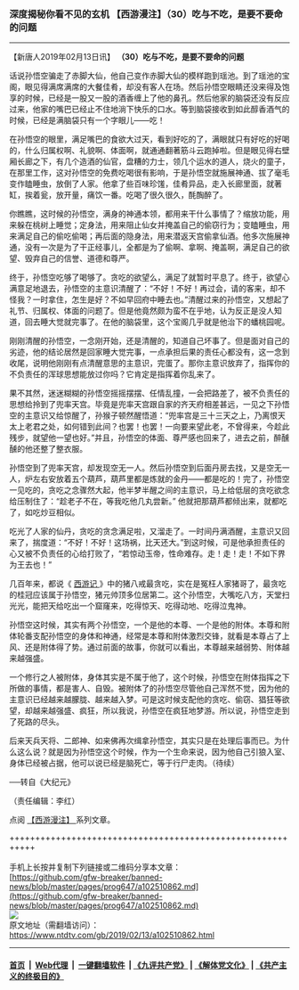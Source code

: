 ### 深度揭秘你看不见的玄机 【西游漫注】（30）吃与不吃，是要不要命的问题
------------------------

<div class="post_content">
 <p>
  【新唐人2019年02月13日讯】
  <strong>
   （30）吃与不吃，是要不要命的问题
  </strong>
 </p>
 <p>
  话说孙悟空骗走了赤脚大仙，他自己变作赤脚大仙的模样跑到瑶池。到了瑶池的宝阁，眼见得满席满席的大餐佳肴，却没有客人在场。然后孙悟空眼睛还没来得及饱享的时候，已经是一股又一股的酒香缠上了他的鼻孔。然后他家的脑袋还没有反应过来，他家的嘴巴已经止不住地淌下快乐的口水。等到脑袋接收到如此醇香酒气的时候，已经是满脑袋只有一个字眼儿——吃！
 </p>
 <p>
  在孙悟空的眼里，满足嘴巴的食欲大过天，看到好吃的了，满眼就只有好吃的好喝的，什么归属权啊、礼貌啊、体面啊，就通通翻著筋斗云跑掉啦。但是眼见得右壁厢长廊之下，有几个造酒的仙官，盘糟的力士，领几个运水的道人，烧火的童子，在那里工作，这对孙悟空的免费吃喝很有影响，于是孙悟空就施展神通、拔了毫毛变作瞌睡虫，放倒了人家。他拿了些百味珍馐，佳肴异品，走入长廊里面，就著缸，挨着瓮，放开量，痛饮一番。吃喝了很久很久，酕醄醉了。
 </p>
 <p>
  你瞧瞧，这时候的孙悟空，满身的神通本领，都用来干什么事情了？缩放功能，用来躲在桃树上睡觉；定身法，用来阻止仙女并掩盖自己的偷窃行为；变瞌睡虫，用来满足自己的偷吃偷喝；再后面的隐身法，用来潜返天宫偷拿仙酒。他多次施展神通，没有一次是为了干正经事儿，全都是为了偷啊、拿啊、掩盖啊，满足自己的欲望、毁弃自己的信誉、道德和尊严。
 </p>
 <p>
  终于，孙悟空吃够了喝够了。贪吃的欲望么，满足了就暂时平息了。终于，欲望心满意足地退去，孙悟空的主意识清醒了：“不好！不好！再过会，请的客来，却不怪我？一时拿住，怎生是好？不如早回府中睡去也。”清醒过来的孙悟空，又想起了礼节、归属权、体面的问题了。但是他竟然颇为蛮不在乎地，认为反正是没人知道，回去睡大觉就完事了。在他的脑袋里，这个宝阁几乎就是他治下的蟠桃园呢。
 </p>
 <p>
  刚刚清醒的孙悟空，一念刚开始，还是清醒的，知道自己坏事了。但是面对自己的劣迹，他的结论居然是回家睡大觉完事，一点承担后果的责任心都没有，这一念到收尾，说明他刚刚有点清醒意思的主意识，完蛋了。那你主意识放弃了，指挥你的不负责任的浑球思想能放过你吗？它肯定是指挥着你乱来了。
 </p>
 <p>
  果不其然，迷迷糊糊的孙悟空摇摇摆摆、任情乱撞，一会把路差了，被不负责任的思想给拎到了兜率天宫。毕竟是兜率天宫跟自家的齐天府相差甚远，一见之下孙悟空的主意识又给惊醒了，孙猴子顿然醒悟道：“兜率宫是三十三天之上，乃离恨天太上老君之处，如何错到此间？也罢！也罢！一向要来望此老，不曾得来，今趁此残步，就望他一望也好。”并且，孙悟空的体面、尊严感也回来了，进去之前，醉醺醺的他还整了整衣服。
 </p>
 <p>
  孙悟空到了兜率天宫，却发现空无一人。然后孙悟空到后面丹房去找，又是空无一人，炉左右安放着五个葫芦，葫芦里都是炼就的金丹——都是吃的！完了，孙悟空一见吃的，贪吃之念骤然大起，他半梦半醒之间的主意识，马上给低层的贪吃欲念给压制住了：“趁老子不在，等我吃他几丸尝新。” 他就把那葫芦都倾出来，就都吃了，如吃炒豆相似。
 </p>
 <p>
  吃光了人家的仙丹，贪吃的贪念满足啦，又溜走了。一时间丹满酒醒，主意识又回来了，揣度道：“不好！不好！这场祸，比天还大。”到这时候，可是他承担责任的心又被不负责任的心给打败了，“若惊动玉帝，性命难存。走！走！走！不如下界为王去也！”
 </p>
 <p>
  几百年来，都说《
  <a href="https://www.ntdtv.com/gb/西游记.htm">
   西游记
  </a>
  》中的猪八戒最贪吃，实在是冤枉人家猪哥了，最贪吃的桂冠应该属于孙悟空，猪元帅顶多位居第二。这个孙悟空，大嘴吃八方，天堂扫光光，能把天给吃出一个窟窿来，吃得惊天、吃得动地、吃得泣鬼神。
 </p>
 <p>
  孙悟空这时候，其实有两个孙悟空，一个是他的本尊、一个是他的附体。本尊和附体轮番支配孙悟空的身体和神通，经常是本尊和附体激烈交锋，就看是本尊占了上风、还是附体得了势。通过前面的故事，你就可以看出，本尊越来越弱势、附体越来越强盛。
 </p>
 <p>
  一个修行之人被附体，身体其实是不属于他了，这个时候，孙悟空在附体指挥之下所做的事情，都是害人、自毁。被附体了的孙悟空尽管他自己浑然不觉，因为他的主意识已经越来越朦胧、越来越入梦。可是这时候支配他的贪吃、偷窃、猖狂等欲望，却越来越强盛、疯狂，所以我说，孙悟空在疯狂地梦游。所以说，孙悟空走到了死路的尽头。
 </p>
 <p>
  后来天兵天将、二郎神、如来佛再次缉拿孙悟空，其实只是在处理后事而已。为什么这么说？就是因为孙悟空这个时候，作为一个生命来说，因为他自己引狼入室、身体已经被占据，他可以说已经是脑死亡，等于行尸走肉。（待续）
 </p>
 <p>
  ──转自《大纪元》
 </p>
 <p>
  （责任编辑：李红）
 </p>
 <p>
  点阅
  <a href="https://www.ntdtv.com/b5/search.html?q=%E8%A5%BF%E9%81%8A%E6%BC%AB%E6%B3%A8&amp;x=0&amp;y=0">
   【西游漫注】
  </a>
  系列文章。
 </p>
 <div class="single_ad">
 </div>
</div>

+++++++++++++++++++++++++++++++++++++++++++++++++++++++++++<br/><br/>
手机上长按并复制下列链接或二维码分享本文章：<br/>
[https://github.com/gfw-breaker/banned-news/blob/master/pages/prog647/a102510862.md](https://github.com/gfw-breaker/banned-news/blob/master/pages/prog647/a102510862.md)<br/>
[<img src='https://github.com/gfw-breaker/banned-news/blob/master/pages/prog647/a102510862.md.png'/>](https://github.com/gfw-breaker/banned-news/blob/master/pages/prog647/a102510862.md)<br/>
原文地址（需翻墙访问）：https://www.ntdtv.com/gb/2019/02/13/a102510862.html


------------------------
#### [首页](https://github.com/gfw-breaker/banned-news/blob/master/README.md) &nbsp;|&nbsp; [Web代理](https://github.com/labour-camp/helloworld) &nbsp;|&nbsp; [一键翻墙软件](https://github.com/gfw-breaker/nogfw/blob/master/README.md) &nbsp;| [《九评共产党》](https://github.com/gfw-breaker/9ping.md/blob/master/README.md#九评之一评共产党是什么) | [《解体党文化》](https://github.com/gfw-breaker/jtdwh.md/blob/master/README.md) | [《共产主义的终极目的》](https://github.com/gfw-breaker/gczydzjmd.md/blob/master/README.md)

